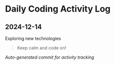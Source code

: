 # Daily Coding Activity Log

## 2024-12-14

Exploring new technologies

> Keep calm and code on!

*Auto-generated commit for activity tracking*
